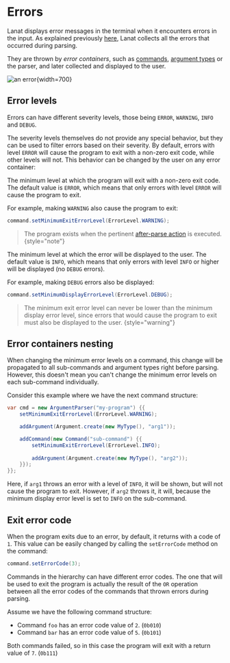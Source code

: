 # Errors

Lanat displays error messages in the terminal when it encounters errors in the input. As explained previously
[here](Argument-Type-parsing-process.md#error-collection), Lanat collects all the errors that occurred during parsing.

They are thrown by _error containers_, such as [commands](Commands.md), [argument types](Argument-types.md) or the parser, and later
collected and displayed to the user.

![an error](example-result.png){width=700}


## Error levels

Errors can have different severity levels, those being `ERROR`, `WARNING`, `INFO` and `DEBUG`.

The severity levels themselves do not provide any special behavior, but they can be used to filter errors
based on their severity. By default, errors with level `ERROR` will cause the program to exit with a non-zero
exit code, while other levels will not. This behavior can be changed by the user on any error container:

<deflist>
<def title="Minimum exit level">

The minimum level at which the program will exit with a non-zero exit code. The default value is `ERROR`, which
means that only errors with level `ERROR` will cause the program to exit.

For example, making `WARNING` also cause the program to exit:

````Java
command.setMinimumExitErrorLevel(ErrorLevel.WARNING);
````

> The program exists when the pertinent [after-parse action](Receiving-the-values.md#exitIfErrors) is executed.
> {style="note"}

</def>
<def title="Minimum display level">

The minimum level at which the error will be displayed to the user. The default value is `INFO`, which means that
only errors with level `INFO` or higher will be displayed (no `DEBUG` errors).

For example, making `DEBUG` errors also be displayed:

````Java
command.setMinimumDisplayErrorLevel(ErrorLevel.DEBUG);
````

</def>
</deflist>

> The minimum exit error level can never be lower than the minimum display error level, since errors that would cause
> the program to exit must also be displayed to the user.
> {style="warning"}


## Error containers nesting

When changing the minimum error levels on a command, this change will be propagated to all sub-commands and argument types
right before parsing. However, this doesn't mean you can't change the minimum error levels on each sub-command
individually.

<procedure title="Example">
<step>

Consider this example where we have the next command structure:

```Java
var cmd = new ArgumentParser("my-program") {{
	setMinimumExitErrorLevel(ErrorLevel.WARNING);

	addArgument(Argument.create(new MyType(), "arg1"));

	addCommand(new Command("sub-command") {{
		setMinimumExitErrorLevel(ErrorLevel.INFO);
		
		addArgument(Argument.create(new MyType(), "arg2"));
	}});
}};
```

Here, if `arg1` throws an error with a level of `INFO`, it will be shown, but will not cause the program to exit.
However, if `arg2` throws it, it will, because the minimum display error level is set to `INFO` on the sub-command.

</step>
</procedure>


## Exit error code

When the program exits due to an error, by default, it returns with a code of `1`. This value can be easily changed by
calling the `setErrorCode` method on the command:

````Java
command.setErrorCode(3);
````

Commands in the hierarchy can have different error codes. The one that will be used to exit the program is actually
the result of the `OR` operation between all the error codes of the commands that thrown errors during parsing.

<procedure title="Example">
<step>

Assume we have the following command structure:

- Command `foo` has an error code value of `2`. (`0b010`)
- Command `bar` has an error code value of `5`. (`0b101`)

Both commands failed, so in this case the program will exit with a return value of `7`. (`0b111`)

</step>
</procedure>